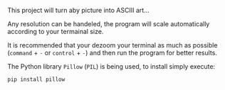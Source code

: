 This project will turn aby picture into ASCIII art…

Any resolution can be handeled, the program will scale automatically according to your termainal size.

It is recommended that your dezoom your terminal as much as possible (`command` + `-` or `control` + `-`) and then run the program for better results.

The Python library `Pillow` (`PIL`) is being used, to install simply execute:

```sh
pip install pillow
```
